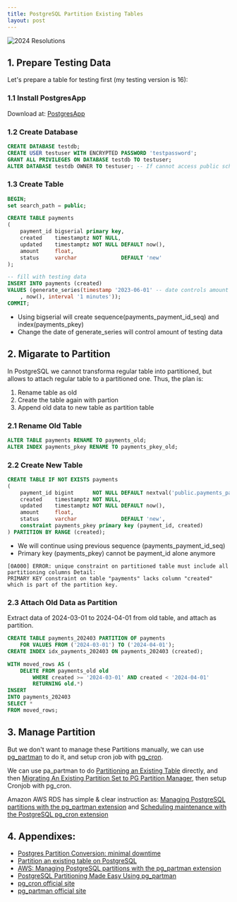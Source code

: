 ```yaml
---
title: PostgreSQL Partition Existing Tables
layout: post
---
```


![2024 Resolutions](http://villim.github.io/img/2024/postgresql.jpg)


## 1. Prepare Testing Data

Let's prepare a table for testing first (my testing version is 16):

### 1.1 Install PostgresApp

Download at: [PostgresApp](https://postgresapp.com/)

### 1.2 Create Database

```sql
CREATE DATABASE testdb;
CREATE USER testuser WITH ENCRYPTED PASSWORD 'testpassword';
GRANT ALL PRIVILEGES ON DATABASE testdb TO testuser; 
ALTER DATABASE testdb OWNER TO testuser; -- If cannot access public schema
```

### 1.3 Create Table

```sql
BEGIN;
set search_path = public;

CREATE TABLE payments
(
    payment_id bigserial primary key,
    created    timestamptz NOT NULL,
    updated    timestamptz NOT NULL DEFAULT now(),
    amount     float,
    status     varchar              DEFAULT 'new'
);

-- fill with testing data
INSERT INTO payments (created)
VALUES (generate_series(timestamp '2023-06-01' -- date controls amount
    , now(), interval '1 minutes'));
COMMIT;
```

* Using bigserial will create sequence(payments_payment_id_seq) and index(payments_pkey)
* Change the date of generate_series will control amount of testing data



## 2. Migarate to Partition 

In PostgreSQL we cannot transforma regular table into partitioned, but allows to attach regular table to a partitioned one. Thus, the plan is:

1. Rename table as old
2. Create the table again with partion
3. Append old data to new table as partition table

### 2.1 Rename Old Table

```sql
ALTER TABLE payments RENAME TO payments_old;
ALTER INDEX payments_pkey RENAME TO payments_pkey_old;
```

### 2.2 Create New Table

```sql
CREATE TABLE IF NOT EXISTS payments
(
    payment_id bigint      NOT NULL DEFAULT nextval('public.payments_payment_id_seq'::regclass),
    created    timestamptz NOT NULL,
    updated    timestamptz NOT NULL DEFAULT now(),
    amount     float,
    status     varchar              DEFAULT 'new',
    constraint payments_pkey primary key (payment_id, created)
) PARTITION BY RANGE (created);

```

* We will continue using previous sequence (payments_payment_id_seq)
* Primary key (payments_pkey) cannot be payment_id alone anymore

```
[0A000] ERROR: unique constraint on partitioned table must include all partitioning columns Detail:
PRIMARY KEY constraint on table "payments" lacks column "created" which is part of the partition key.
```

### 2.3 Attach Old Data as Partition

Extract data of 2024-03-01 to 2024-04-01 from old table, and attach as partition.

```sql
CREATE TABLE payments_202403 PARTITION OF payments
    FOR VALUES FROM ('2024-03-01') TO ('2024-04-01');
CREATE INDEX idx_payments_202403 ON payments_202403 (created);

WITH moved_rows AS (
    DELETE FROM payments_old old
        WHERE created >= '2024-03-01' AND created < '2024-04-01'
        RETURNING old.*)
INSERT
INTO payments_202403
SELECT *
FROM moved_rows;
```

## 3. Manage Partition 

But we don't want to manage these Partitions manually, we can use [pg_partman](https://github.com/pgpartman/pg_partman?tab=readme-ov-file#installation) to do it, and setup cron job with [pg_cron](https://github.com/citusdata/pg_cron?tab=readme-ov-file#installing-pg_cron).

We can use pa_partman to do [Partitioning an Existing Table](https://github.com/pgpartman/pg_partman/blob/master/doc/pg_partman_howto.md#partitioning-an-existing-table) directly, and then [Migrating An Existing Partition Set to PG Partition Manager](https://github.com/pgpartman/pg_partman/blob/master/doc/migrate_to_partman.md#migrating-an-existing-partition-set-to-pg-partition-manager), then setup Cronjob with pg_cron.

Amazon AWS RDS has simple & clear instruction as: [Managing PostgreSQL partitions with the pg_partman extension](https://docs.aws.amazon.com/AmazonRDS/latest/UserGuide/PostgreSQL_Partitions.html) and [Scheduling maintenance with the PostgreSQL pg_cron extension]()

## 4. Appendixes:

* [Postgres Partition Conversion: minimal downtime](https://www.kylehailey.com/post/postgres-partition-conversion-minimal-downtime)
* [Partition an existing table on PostgreSQL](https://rodoq.medium.com/partition-an-existing-table-on-postgresql-480b84582e8d)
* [AWS: Managing PostgreSQL partitions with the pg_partman extension](https://docs.aws.amazon.com/AmazonRDS/latest/UserGuide/PostgreSQL_Partitions.html)
* [PostgreSQL Partitioning Made Easy Using pg_partman](https://www.percona.com/blog/postgresql-partitioning-made-easy-using-pg_partman-timebased/)
* [pg_cron official site](https://github.com/citusdata/pg_cron?tab=readme-ov-file#what-is-pg_cron)
* [pg_partman official site](https://github.com/pgpartman/pg_partman?tab=readme-ov-file#postgresql-partition-manager)




